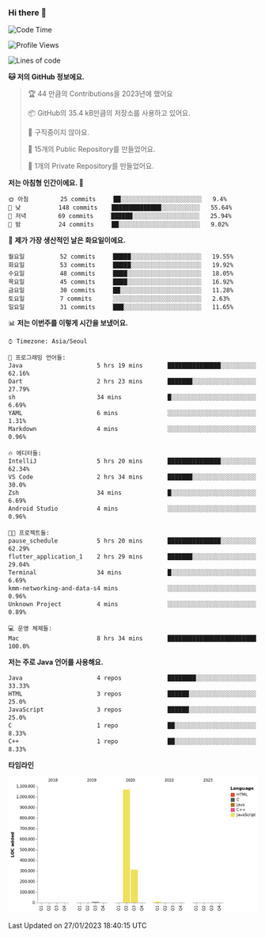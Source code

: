 ### Hi there 👋

<!--
**otm0937/otm0937** is a ✨ _special_ ✨ repository because its `README.md` (this file) appears on your GitHub profile.

Here are some ideas to get you started:

- 🔭 I’m currently working on ...
- 🌱 I’m currently learning ...
- 👯 I’m looking to collaborate on ...
- 🤔 I’m looking for help with ...
- 💬 Ask me about ...
- 📫 How to reach me: ...
- 😄 Pronouns: ...
- ⚡ Fun fact: ...
-->

  <!--START_SECTION:waka-->
![Code Time](http://img.shields.io/badge/Code%20Time-911%20hrs%205%20mins-blue)

![Profile Views](http://img.shields.io/badge/Profile%20Views-0-blue)

![Lines of code](https://img.shields.io/badge/%EC%A0%80%EB%8A%94%20%EC%97%AC%ED%83%9C%EA%B9%8C%EC%A7%80%20-1%20Million%20%EC%A4%84%EC%9D%98%20%EC%BD%94%EB%93%9C%EB%A5%BC%20%EC%9E%91%EC%84%B1%ED%96%88%EC%96%B4%EC%9A%94.-blue)

**🐱 저의 GitHub 정보에요.** 

> 🏆 44 만큼의 Contributions을 2023년에 했어요
 > 
> 📦 GitHub의 35.4 kB만큼의 저장소를 사용하고 있어요. 
 > 
> 🚫 구직중이지 않아요.
 > 
> 📜 15개의 Public Repository를 만들었어요. 
 > 
> 🔑 1개의 Private Repository를 만들었어요. 
 > 
**저는 아침형 인간이에요. 🐤** 

```text
🌞 아침         25 commits     ██░░░░░░░░░░░░░░░░░░░░░░░   9.4% 
🌆 낮　         148 commits    ██████████████░░░░░░░░░░░   55.64% 
🌃 저녁         69 commits     ██████░░░░░░░░░░░░░░░░░░░   25.94% 
🌙 밤　         24 commits     ██░░░░░░░░░░░░░░░░░░░░░░░   9.02%

```
📅 **제가 가장 생산적인 날은 화요일이에요.** 

```text
월요일          52 commits     █████░░░░░░░░░░░░░░░░░░░░   19.55% 
화요일          53 commits     █████░░░░░░░░░░░░░░░░░░░░   19.92% 
수요일          48 commits     ████░░░░░░░░░░░░░░░░░░░░░   18.05% 
목요일          45 commits     ████░░░░░░░░░░░░░░░░░░░░░   16.92% 
금요일          30 commits     ██░░░░░░░░░░░░░░░░░░░░░░░   11.28% 
토요일          7 commits      ░░░░░░░░░░░░░░░░░░░░░░░░░   2.63% 
일요일          31 commits     ███░░░░░░░░░░░░░░░░░░░░░░   11.65%

```


📊 **저는 이번주를 이렇게 시간을 보냈어요.** 

```text
⌚︎ Timezone: Asia/Seoul

💬 프로그래밍 언어들: 
Java                     5 hrs 19 mins       ███████████████░░░░░░░░░░   62.16% 
Dart                     2 hrs 23 mins       ███████░░░░░░░░░░░░░░░░░░   27.79% 
sh                       34 mins             █░░░░░░░░░░░░░░░░░░░░░░░░   6.69% 
YAML                     6 mins              ░░░░░░░░░░░░░░░░░░░░░░░░░   1.31% 
Markdown                 4 mins              ░░░░░░░░░░░░░░░░░░░░░░░░░   0.96%

🔥 에디터들: 
IntelliJ                 5 hrs 20 mins       ███████████████░░░░░░░░░░   62.34% 
VS Code                  2 hrs 34 mins       ███████░░░░░░░░░░░░░░░░░░   30.0% 
Zsh                      34 mins             █░░░░░░░░░░░░░░░░░░░░░░░░   6.69% 
Android Studio           4 mins              ░░░░░░░░░░░░░░░░░░░░░░░░░   0.96%

🐱‍💻 프로젝트들: 
pause_schedule           5 hrs 20 mins       ███████████████░░░░░░░░░░   62.29% 
flutter_application_1    2 hrs 29 mins       ███████░░░░░░░░░░░░░░░░░░   29.04% 
Terminal                 34 mins             █░░░░░░░░░░░░░░░░░░░░░░░░   6.69% 
kmm-networking-and-data-s4 mins              ░░░░░░░░░░░░░░░░░░░░░░░░░   0.96% 
Unknown Project          4 mins              ░░░░░░░░░░░░░░░░░░░░░░░░░   0.89%

💻 운영 체제들: 
Mac                      8 hrs 34 mins       █████████████████████████   100.0%

```

**저는 주로 Java 언어를 사용해요.** 

```text
Java                     4 repos             ████████░░░░░░░░░░░░░░░░░   33.33% 
HTML                     3 repos             ██████░░░░░░░░░░░░░░░░░░░   25.0% 
JavaScript               3 repos             ██████░░░░░░░░░░░░░░░░░░░   25.0% 
C                        1 repo              ██░░░░░░░░░░░░░░░░░░░░░░░   8.33% 
C++                      1 repo              ██░░░░░░░░░░░░░░░░░░░░░░░   8.33%

```


**타임라인**

![Chart not found](https://raw.githubusercontent.com/otm0937/otm0937/main/charts/bar_graph.png) 


 Last Updated on 27/01/2023 18:40:15 UTC
<!--END_SECTION:waka-->
